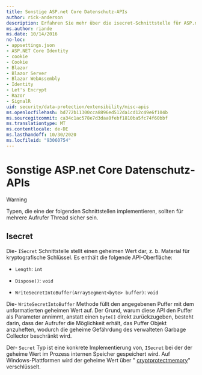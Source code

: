 ```yaml
---
title: Sonstige ASP.net Core Datenschutz-APIs
author: rick-anderson
description: Erfahren Sie mehr über die isecret-Schnittstelle für ASP.net Core Datenschutz.
ms.author: riande
ms.date: 10/14/2016
no-loc:
- appsettings.json
- ASP.NET Core Identity
- cookie
- Cookie
- Blazor
- Blazor Server
- Blazor WebAssembly
- Identity
- Let's Encrypt
- Razor
- SignalR
uid: security/data-protection/extensibility/misc-apis
ms.openlocfilehash: bd772b11300cca8896ed512da1cd12c49e6f104b
ms.sourcegitcommit: ca34c1ac578e7d3daa0febf1810ba5fc74f60bbf
ms.translationtype: MT
ms.contentlocale: de-DE
ms.lasthandoff: 10/30/2020
ms.locfileid: "93060754"
---
```

# <a name="miscellaneous-aspnet-core-data-protection-apis"></a>Sonstige ASP.net Core Datenschutz-APIs

<a name="data-protection-extensibility-mics-apis"></a>

>[!WARNING]
> Typen, die eine der folgenden Schnittstellen implementieren, sollten für mehrere Aufrufer Thread sicher sein.

## <a name="isecret"></a>Isecret

Die- `ISecret` Schnittstelle stellt einen geheimen Wert dar, z. b. Material für kryptografische Schlüssel. Es enthält die folgende API-Oberfläche:

* `Length`: `int`

* `Dispose()`: `void`

* `WriteSecretIntoBuffer(ArraySegment<byte> buffer)`: `void`

Die- `WriteSecretIntoBuffer` Methode füllt den angegebenen Puffer mit dem unformatierten geheimen Wert auf. Der Grund, warum diese API den Puffer als Parameter annimmt, anstatt einen `byte[]` direkt zurückzugeben, besteht darin, dass der Aufrufer die Möglichkeit erhält, das Puffer Objekt anzuheften, wodurch die geheime Gefährdung des verwalteten Garbage Collector beschränkt wird.

Der- `Secret` Typ ist eine konkrete Implementierung von, `ISecret` bei der der geheime Wert im Prozess internen Speicher gespeichert wird. Auf Windows-Plattformen wird der geheime Wert über " [cryptprotectmemory](/windows/win32/api/dpapi/nf-dpapi-cryptprotectmemory)" verschlüsselt.
